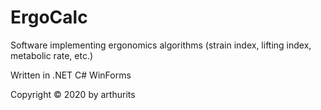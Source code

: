 # ErgoCalc
Software implementing ergonomics algorithms (strain index, lifting index, metabolic rate, etc.)

Written in .NET C# WinForms

Copyright © 2020 by arthurits
